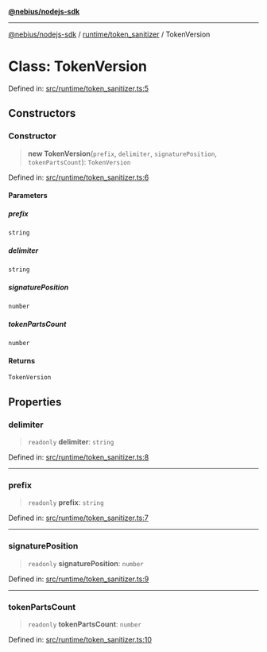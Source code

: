 [**@nebius/nodejs-sdk**](../../../README.md)

---

[@nebius/nodejs-sdk](../../../README.md) / [runtime/token_sanitizer](../README.md) / TokenVersion

# Class: TokenVersion

Defined in: [src/runtime/token_sanitizer.ts:5](https://github.com/nebius/nodejs-sdk/blob/2ec552fb564ad8fdbf78c4eb6e73ce9101501e8a/src/runtime/token_sanitizer.ts#L5)

## Constructors

### Constructor

> **new TokenVersion**(`prefix`, `delimiter`, `signaturePosition`, `tokenPartsCount`): `TokenVersion`

Defined in: [src/runtime/token_sanitizer.ts:6](https://github.com/nebius/nodejs-sdk/blob/2ec552fb564ad8fdbf78c4eb6e73ce9101501e8a/src/runtime/token_sanitizer.ts#L6)

#### Parameters

##### prefix

`string`

##### delimiter

`string`

##### signaturePosition

`number`

##### tokenPartsCount

`number`

#### Returns

`TokenVersion`

## Properties

### delimiter

> `readonly` **delimiter**: `string`

Defined in: [src/runtime/token_sanitizer.ts:8](https://github.com/nebius/nodejs-sdk/blob/2ec552fb564ad8fdbf78c4eb6e73ce9101501e8a/src/runtime/token_sanitizer.ts#L8)

---

### prefix

> `readonly` **prefix**: `string`

Defined in: [src/runtime/token_sanitizer.ts:7](https://github.com/nebius/nodejs-sdk/blob/2ec552fb564ad8fdbf78c4eb6e73ce9101501e8a/src/runtime/token_sanitizer.ts#L7)

---

### signaturePosition

> `readonly` **signaturePosition**: `number`

Defined in: [src/runtime/token_sanitizer.ts:9](https://github.com/nebius/nodejs-sdk/blob/2ec552fb564ad8fdbf78c4eb6e73ce9101501e8a/src/runtime/token_sanitizer.ts#L9)

---

### tokenPartsCount

> `readonly` **tokenPartsCount**: `number`

Defined in: [src/runtime/token_sanitizer.ts:10](https://github.com/nebius/nodejs-sdk/blob/2ec552fb564ad8fdbf78c4eb6e73ce9101501e8a/src/runtime/token_sanitizer.ts#L10)
